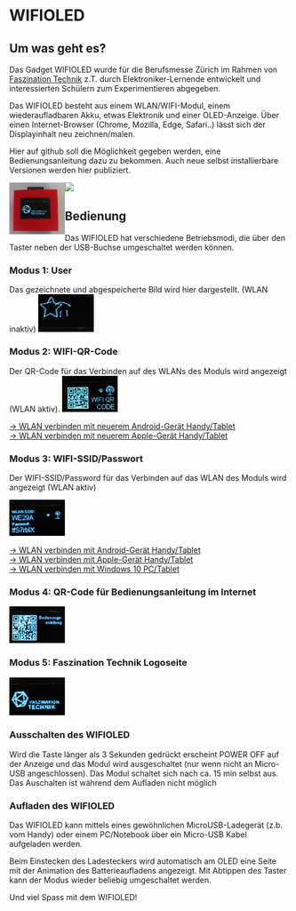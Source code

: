 <h1>WIFIOLED</h1>

<h2>Um was geht es?</h2>

Das Gadget WIFIOLED wurde für die Berufsmesse Zürich im Rahmen von <a href="https://www.faszination-technik.ch">Faszination Technik</a> z.T. durch Elektroniker-Lernende entwickelt und interessierten Schülern zum Experimentieren abgegeben. 

Das WIFIOLED besteht aus einem WLAN/WIFI-Modul, einem wiederaufladbaren Akku, etwas Elektronik und einer OLED-Anzeige.
Über einen Internet-Browser (Chrome, Mozilla, Edge, Safari..) lässt sich der Displayinhalt neu zeichnen/malen.

Hier auf github soll die Möglichkeit gegeben werden, eine Bedienungsanleitung dazu zu bekommen. 
Auch neue selbst installierbare Versionen werden hier publiziert.  

<div align="left">
<img src="imgs/wifioled.png" width="100" align="left"/> <img src="imgs/hardware.png" width="100" />
</div>

<hl>

<h2>Bedienung</h2>

Das WIFIOLED hat verschiedene Betriebsmodi, die über den Taster neben der USB-Buchse umgeschaltet werden können. 

<h3>Modus 1: User</h3>
Das gezeichnete und abgespeicherte Bild wird hier dargestellt. (WLAN inaktiv)

<img src="imgs/user.png" width="100" />

<h3>Modus 2: WIFI-QR-Code</h3> 
Der QR-Code für das Verbinden auf des WLANs des Moduls wird angezeigt (WLAN aktiv).

<img src="imgs/wifiqr.png" width="100" />

<a href="README-ANDROID-QR.md">-> WLAN verbinden mit neuerem Android-Gerät Handy/Tablet</a><br>
<a href="README-IPHONE-QR.md">-> WLAN verbinden mit neuerem Apple-Gerät Handy/Tablet</a><br>

<h3>Modus 3: WIFI-SSID/Passwort</h3> 

Der WIFI-SSID/Password für das Verbinden auf das WLAN des Moduls wird angezeigt (WLAN aktiv)

<img src="imgs/wifissid.png" width="100" />

<a href="README-ANDROID.md">-> WLAN verbinden mit Android-Gerät Handy/Tablet</a><br>
<a href="README-IPHONE.md">-> WLAN verbinden mit Apple-Gerät Handy/Tablet</a><br>
<a href="README-PC.md">-> WLAN verbinden mit Windows 10 PC/Tablet</a><br>

<h3>Modus 4: QR-Code für Bedienungsanleitung im Internet</h3>

<img src="imgs/usermanual.png" width="100" />

<h3>Modus 5: Faszination Technik Logoseite</h3>

<img src="imgs/fasztech.png" width="100" />

<h3>Ausschalten des WIFIOLED</h3>

Wird die Taste länger als 3 Sekunden gedrückt erscheint POWER OFF auf der Anzeige und das Modul wird ausgeschaltet (nur wenn nicht an Micro-USB angeschlossen). Das Modul schaltet sich nach ca. 15 min selbst aus. Das Auschalten ist während dem Aufladen nicht möglich 

<h3>Aufladen des WIFIOLED</h3>

Das WIFIOLED kann mittels eines gewöhnlichen MicroUSB-Ladegerät (z.b. vom Handy) oder einem PC/Notebook über ein Micro-USB Kabel aufgeladen werden.

Beim Einstecken des Ladesteckers wird automatisch am OLED eine Seite mit der Animation des Batterieaufladens angezeigt. Mit Abtippen des Taster kann der Modus wieder beliebig umgeschaltet werden.


Und viel Spass mit dem WIFIOLED!